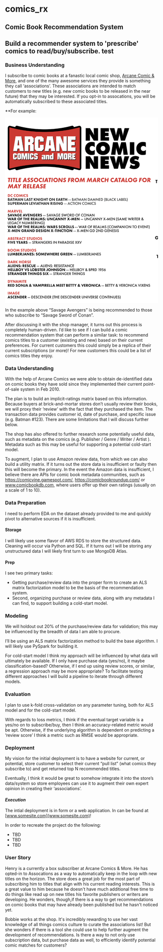 # comics_rx

## Comic Book Recommendation System

Build a recommender system to 'prescribe' comics to read/buy/subscribe.
test
---

### Business Understanding
I subscribe to comic books at a fanastic local comic shop, [Arcane Comic & More](https://www.arcanecomicbooks.com/), and one of the many awesome services they provide is something they call ‘associations’. These associations are intended to match customers to new titles (e.g. new comic books to be released in the near future) that they may be interested. If you opt-in to assocations, you will be automatically subscribed to these associated titles.

**For example: 

<img src="./comrx/dev/assets/assoc_example.png" width=600, align='center'>

In the example above “Savage Avengers” is being recommended to those who subscribe to “Savage Sword of Conan”.

After discussing it with the shop manager, it turns out this process is completely human-driven. I’d like to see if I can build a comic recommendation system that can perform a similar task: to recommend comics titles to a customer (existing and new) based on their current preferences. For current customers this could simply be a replica of their current subscriptions (or more)! For new customers this could be a list of comics titles they enjoy.

### Data Understanding
With the help of Arcane Comics we were able to obtain de-identified data on comic books they have sold since they implemented their current point-of-sale system in Feb 2010. 

The plan is to build an implicit-ratings matrix based on this information. Because buyers at brick-and-mortar stores don’t usually review their books, we will proxy their ‘review’ with the fact that they purchased the item. The transaction data provides customer id, date of purchase, and specific issue (e.g. Batman #123). There are some limitations that I will discuss further below.

The shop has also offered to further research some potentially useful data, such as metadata on the comics (e.g. Publisher / Genre / Writer / Artist ). Metadata such as this may be useful for supporting a potential cold-start model.

To augment, I plan to use Amazon review data, from which we can also build a utility matrix. If it turns out the store data is insufficient or faulty then this will become the primary. In the event the Amazon data is insufficient, I believe there are APIs for comic book metadata communities, such as https://comicvine.gamespot.com/, https://comicbookroundup.com/ or www.comicbookdb.com, where users offer up their own ratings (usually on a scale of 1 to 10).

### Data Preparation
I need to perform EDA on the dataset already provided to me and quickly pivot to alternative sources if it is insufficient.

#### Storage
I will likely use some flavor of AWS RDS to store the structured data. Cleaning will occur via Python and SQL.
If it turns out I will be storing any unstructured data I will likely first turn to use MongoDB Atlas.

#### Prep
I see two primary tasks:  
- Getting purchase/review data into the proper form to create an ALS matrix factorization model to be the basis of the recommendation system.
- Second, organizing purchase or review data, along with any metadata I can find, to support building a cold-start model.

### Modeling
We will holdout out 20% of the purchase/review data for validation; this may be influenced by the breadth of data I am able to procure.

I’ll be using an ALS matrix factorization method to build the base algorithm. I will likely use PySpark for building it.

For cold-start model I think my approach will be influenced by what data will ultimately be available. If I only have purchase data (yes/no), it maybe classification-based? Otherwise, if I end up using review scores, or similar, a regression approach may be more appropriate?
To facilitate testing different approaches I will build a pipeline to iterate through different models.

### Evaluation
I plan to use k-fold cross-validation on any parameter tuning, both for ALS model and for the cold-start model. 

With regards to loss metrics, I think if the eventual target variable is a yes/no on to subscribe/buy, then I think an accuracy-related metric would be apt. Otherwise, if the underlying algorithm is dependent on predicting a ‘review score’ I think a metric such as RMSE would be appropriate.

### Deployment
My vision for the initial deployment is to have a website for current, or potential, store customer to select their current “pull list” (what comics they subscribe to) and get returned top N recommended titles. 

Eventually, I think it would be great to somehow integrate it into the store’s data/system so store employees can use it to augment their own expert opinion in creating their ‘associations’.

#### _Execution_
The intial deployment is in form or a web application. In can be found at [www.somesite.com](www.somesite.com)!

In order to recreate the project do the following:
- TBD
- TBD
- TBD

### User Story
Henry is a currently a box subscriber at Arcane Comics & More. He has opted-in to Assocations as a way to automatically keep in the loop with new titles on the horizon. The store does a great job for the most part of subscribing him to titles that align with his current reading interests. This is a great value to him because he doesn't have much additional free time to do things like read up on new titles his favorite publishers or writers are developing. He wonders, though,if there is a way to get recommendations on comic books that may have already been published but he hasn't noticed yet.

Bobbie works at the shop. It's incredibly rewarding to use her vast knowledge of all things comics culture to curate the associations list! But she wonders if there is a tool she could use to help further augment the development of recommendations. Is there a way to not only use subscription data, but purchase data as well, to efficiently identify potential comic matches for customers?   



